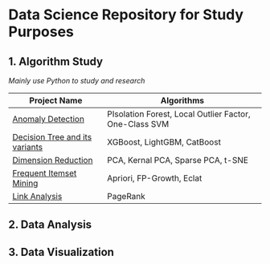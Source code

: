 # Data Science Repository for Study Purposes

## 1. Algorithm Study

_Mainly use Python to study and research_

<table>
    <thead>
        <tr>
            <th>Project Name</th>
            <th>Algorithms</th>
        </tr>
    </thead>
    <tbody>
        <tr>
            <td><a href="https://github.com/vanity-lost/Data-Science/tree/main/Algorithms%20Study/Anomaly%20Detection">Anomaly Detection</a></td>
            <td>PIsolation Forest, Local Outlier Factor, One-Class SVM</td>
        </tr>
        <tr>
            <td><a href="https://github.com/vanity-lost/Data-Science/tree/main/Algorithms%20Study/Decision%20Tree%20and%20its%20variants">Decision Tree and its variants</a></td>
            <td>XGBoost, LightGBM, CatBoost</td>
        </tr>
        <tr>
            <td><a href="https://github.com/vanity-lost/Data-Science/tree/main/Algorithms%20Study/Dimension%20Reduction">Dimension Reduction</a></td>
            <td>PCA, Kernal PCA, Sparse PCA, t-SNE</td>
        </tr>
        <tr>
            <td><a href="https://github.com/vanity-lost/Data-Science/tree/main/Algorithms%20Study/Frequent%20Itemset%20Mining">Frequent Itemset Mining</a></td>
            <td>Apriori, FP-Growth, Eclat</td>
        </tr>
        <tr>
            <td><a href="https://github.com/vanity-lost/Data-Science/tree/main/Algorithms%20Study/Link%20Analysis">Link Analysis</a></td>
            <td>PageRank</td>
        </tr>
        <!-- <tr>
            <td rowspan=2><a href="https://github.com/vanity-lost/academic_projects/tree/main/CWRU/DESN%20210%20Projects">Intro to Programming for Business Applications</a></td>
            <td>Style Transfer</td>
            <td><em>Python, Tensorflow, Deep Learning, Style Transfer</em></td>
        </tr>
        <tr>
            <td>Cryptocurrency Prices Forecasting using U.S. stock, COVID-19, and crypto market</td>
            <td><em>Python, LSTM, Price Forecasting</em></td>
        </tr> -->
    </tbody>
</table>

## 2. Data Analysis

## 3. Data Visualization
